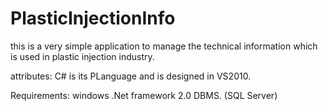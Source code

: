 # PlasticInjectionInfo
this is a very simple application to manage the technical information which is used in plastic injection industry.

attributes:
C# is its PLanguage and is designed in VS2010.

Requirements:
windows
.Net framework 2.0
DBMS. (SQL Server)
